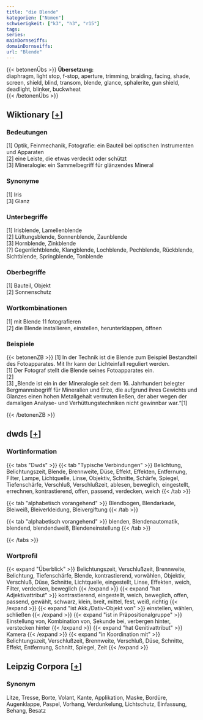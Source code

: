 ```yaml
---
title: "die Blende"
kategorien: ["Nomen"]
schwierigkeit: ["k3", "h3", "r15"]
tags:
series:
mainDornseiffs:
domainDornseiffs:
url: "Blende"
---
```


{{< betonenÜbs >}}
**Übersetzung:**  
diaphragm, light stop, f-stop, aperture, trimming, braiding, facing, shade, screen, shield, blind, transom, blende, glance, sphalerite, gun shield, deadlight, blinker, buckwheat  
{{< /betonenÜbs >}}

## Wiktionary [[+](https://de.wiktionary.org/wiki/Blende)]

### Bedeutungen
[1] Optik, Feinmechanik, Fotografie: ein Bauteil bei optischen Instrumenten und Apparaten  
[2] eine Leiste, die etwas verdeckt oder schützt  
[3] Mineralogie: ein Sammelbegriff für glänzendes Mineral  

### Synonyme
[1] Iris  
[3] Glanz  

### Unterbegriffe
[1] Irisblende, Lamellenblende  
[2] Lüftungsblende, Sonnenblende, Zaunblende  
[3] Hornblende, Zinkblende  
[?] Gegenlichtblende, Klangblende, Lochblende, Pechblende, Rückblende, Sichtblende, Springblende, Tonblende  

### Oberbegriffe
[1] Bauteil, Objekt  
[2] Sonnenschutz  

### Wortkombinationen
[1] mit Blende 11 fotografieren  
[2] die Blende installieren, einstellen, herunterklappen, öffnen  

### Beispiele
{{< betonenZB >}}
[1] In der Technik ist die Blende zum Beispiel Bestandteil des Fotoapparates. Mit Ihr kann der Lichteinfall reguliert werden.  
[1] Der Fotograf stellt die Blende seines Fotoapparates ein.  
[2]  
[3] „Blende ist ein in der Mineralogie seit dem 16. Jahrhundert belegter Bergmannsbegriff für Mineralien und Erze, die aufgrund ihres Gewichts und Glanzes einen hohen Metallgehalt vermuten ließen, der aber wegen der damaligen Analyse- und Verhüttungstechniken nicht gewinnbar war.“[1]  

{{< /betonenZB >}}


## dwds [[+](https://www.dwds.de/wb/Blende)]

### Wortinformation
{{< tabs "Dwds" >}}
{{< tab "Typische Verbindungen" >}}
Belichtung, Belichtungszeit, Blende, Brennweite, Düse, Effekt, Effekten, Entfernung, Filter, Lampe, Lichtquelle, Linse, Objektiv, Schnitte, Schärfe, Spiegel, Tiefenschärfe, Verschluß, Verschlußzeit, ablesen, beweglich, eingestellt, errechnen, kontrastierend, offen, passend, verdecken, weich
{{< /tab >}}

{{< tab "alphabetisch vorangehend" >}}
Blendbogen, Blendarkade, Bleiweiß, Bleiverkleidung, Bleivergiftung
{{< /tab >}}

{{< tab "alphabetisch vorangehend" >}}
blenden, Blendenautomatik, blendend, blendendweiß, Blendeneinstellung
{{< /tab >}}

{{< /tabs >}}

### Wortprofil
{{< expand "Überblick" >}} Belichtungszeit, Verschlußzeit, Brennweite, Belichtung, Tiefenschärfe, Blende, kontrastierend, vorwählen, Objektiv, Verschluß, Düse, Schnitte, Lichtquelle, eingestellt, Linse, Effekten, weich, Filter, verdecken, beweglich {{< /expand >}}
{{< expand "hat Adjektivattribut" >}} kontrastierend, eingestellt, weich, beweglich, offen, passend, gewählt, schwarz, klein, breit, mittel, fest, weiß, richtig {{< /expand >}}
{{< expand "ist Akk./Dativ-Objekt von" >}} einstellen, wählen, schließen {{< /expand >}}
{{< expand "ist in Präpositionalgruppe" >}} Einstellung von, Kombination von, Sekunde bei, verbergen hinter, verstecken hinter {{< /expand >}}
{{< expand "hat Genitivattribut" >}} Kamera {{< /expand >}}
{{< expand "in Koordination mit" >}} Belichtungszeit, Verschlußzeit, Brennweite, Verschluß, Düse, Schnitte, Effekt, Entfernung, Schnitt, Spiegel, Zeit {{< /expand >}}

## Leipzig Corpora [[+](https://corpora.uni-leipzig.de/en/res?word=Blende&corpusId=deu_newscrawl-public_2018)]


### Synonym
Litze, Tresse, Borte, Volant, Kante, Applikation, Maske, Bordüre, Augenklappe, Paspel, Vorhang, Verdunkelung, Lichtschutz, Einfassung, Behang, Besatz

